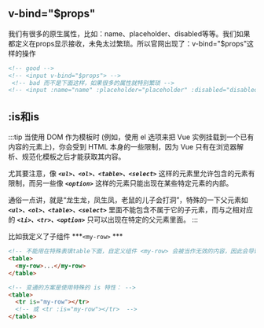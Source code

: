 ## v-bind="$props"

我们有很多的原生属性，比如：name、placeholder、disabled等等。我们如果都定义在props显示接收，未免太过繁琐。所以官网出现了：v-bind="$props"这样的操作

```html
<!-- good -->
<!-- <input v-bind="$props"> -->
 <!-- bad 而不是下面这样，如果很多的属性就特别繁琐 -->
<!-- <input :name="name" :placeholder="placeholder" :disabled="disabled"> -->
```

## :is和is

:::tip
当使用 DOM 作为模板时 (例如，使用 el 选项来把 Vue 实例挂载到一个已有内容的元素上)，你会受到 HTML 本身的一些限制，因为 Vue 只有在浏览器解析、规范化模板之后才能获取其内容。

尤其要注意，像 ***`<ul>、<ol>、<table>、<select>`*** 这样的元素里允许包含的元素有限制，而另一些像 ***`<option>`*** 这样的元素只能出现在某些特定元素的内部。

通俗一点讲，就是“龙生龙，凤生凤，老鼠的儿子会打洞”，特殊的一下父元素如  ***`<ul>、<ol>、<table>、<select>`*** 里面不能包含不属于它的子元素，而与之相对应的  ***`<li>、<tr>、<option>`*** 只可以出现在特定的父元素里面。
:::

比如我定义了子组件 ***`<my-row>` ***

```html
<!-- 不能用在特殊表填table下面，自定义组件 <my-row> 会被当作无效的内容，因此会导致错误的渲染结果。-->
<table>
  <my-row>...</my-row>
</table>

<!-- 变通的方案是使用特殊的 is 特性： -->
<table>
  <tr is="my-row"></tr>  
  <!-- 或 <tr :is="my-row"></tr>  -->
</table>
```


